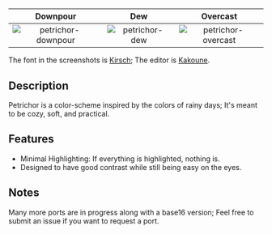 <h1 align="center">
  
</h1>

|  Downpour  |  Dew  |  Overcast  |
| :--------: | :---: | :--------: |
| ![petrichor-downpour](https://github.com/user-attachments/assets/93d05db2-a187-42e8-9037-1aee57737dbc) | ![petrichor-dew](https://github.com/user-attachments/assets/80083ba5-5050-4af7-b3ed-04fa245208b3) | ![petrichor-overcast](https://github.com/user-attachments/assets/bfae1eeb-359b-4873-ae87-a9161329679b) |

The font in the screenshots is [Kirsch](https://github.com/molarmanful/kirsch); The editor is [Kakoune](https://kakoune.org/).

## Description
Petrichor is a color-scheme inspired by the colors of rainy days; It's meant to be cozy, soft, and practical.

## Features
- Minimal Highlighting: If everything is highlighted, nothing is.
- Designed to have good contrast while still being easy on the eyes.

## Notes
Many more ports are in progress along with a base16 version; Feel free to submit an issue if you want to request a port.
